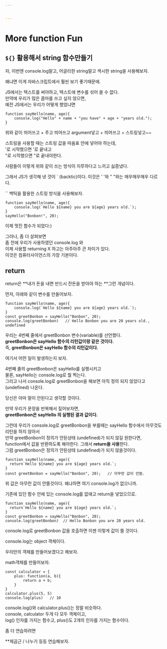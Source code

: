 ```yaml
---


---
```


<h1 id="more-function-fun">More function Fun</h1>
<h2 id="활용해서-string-함수만들기"><code>${}</code> 활용해서 string 함수만들기</h2>
<p>자, 이번엔 console.log말고, 어글리한 string말고 섹시한 string을 사용해보자.</p>
<p>왜냐면 이게 자바스크립트에서 훨씬 보기 좋기때문에.</p>
<p>JS에서는 텍스트를 써야하고, 텍스트에 변수를 섞어 쓸 수 없다.<br>
만약에 우리가 많은 콤마를 쓰고 싶지 않으면,<br>
예전 JS에서는 우리가 어떻게 했었냐면</p>
<pre><code>function sayHello(name, age){
    console.log("Hello" + name + "you have" + age + "years old.");
}
</code></pre>
<p>위와 같이 띄어쓰고 + 주고 띄어쓰고 argument넣고 + 띄어쓰고 + 스트링넣고~~</p>
<p>스트링을 사용할 때는 스트링 값을 따옴표 안에 넣어야 하는데,<br>
'로 시작했으면 '로 끝내고<br>
"로 시작했으면 "로 끝내야한다.</p>
<p>사람들이 이렇게 위와 같이 쓰는 방식이 지루하다고 느끼고 싫증냈다.</p>
<p>그래서 JS가 생각해 낸 것이 ` (backtic)이다. 이것은 ’ '와 " "와는  매우매우매우 다르다.</p>
<p>`` 백틱을 활용한 스트링 방식을 사용해보자.</p>
<pre><code>function sayHello(name, age){
    console.log(`Hello ${name} you are ${age} years old.`);
}
sayHello("Bonbon!", 20);
</code></pre>
<p>이제 멋진 함수가 되었다:)</p>
<p>그러나, 좀 더 살펴보면<br>
좀 전에 우리가 사용하였던 console.log 와<br>
이제 사용할 returning X 하고는 아주아주 큰 차이가 있다.<br>
이것은 컴퓨터사이언스의 가장 기본이다.</p>
<h2 id="return">return</h2>
<p>return은 **내가 돈을 내면 반드시 잔돈을 받아야 하는 **그런 개념이다.</p>
<p>먼저, 아래와 같이 변수를 만들어보자.</p>
<pre><code>function sayHello(name, age){
    console.log(`Hello ${name} you are ${age} years old.`);
}
const greetBonbon = sayHello("Bonbon", 20);
console.log(greetBonbon)   // Hello Bonbon you are 20 years old., undefined
</code></pre>
<p>우리는 4번째 줄에서 greetBonbon 변수(variable)를 선언했다.<br>
<strong>greetBonbon은 sayHello 함수의 리턴값이랑 같은 것이다.</strong><br>
즉, <strong>greetBonbon은 sayHello 함수의 리턴값이다.</strong></p>
<p>여기서 어떤 일이 발생하는지 보자.</p>
<p>4번째 줄의 greetBonbon은 sayHello를 실행시키고<br>
물론, sayHello는 console.log로 뭘 찍는다.<br>
그리고 나서 console.log로 greetBonbon을 해보면 아직 정의 되지 않았다고 (undefined) 나온다.</p>
<p>당신은 아마 말이 안된다고 생각할 것이다.</p>
<p>만약 우리가 문장을 반복해서 짚어보자면,<br>
<strong>greetBonbon은 sayHello 의 실행된 결과 값이다.</strong></p>
<p>그런데 우리가 console.log로 greetBonbon을 부를때는 sayHello 함수에서 아무것도 리턴을 하지 않아서<br>
만약 greetBonbon이 정의가 안된상태 (undefined)가 되지 않길 원한다면,<br>
function에서 값을 반환하도록 해야한다. 그래서 <strong>return을 사용</strong>한다.<br>
그럼  greetBonbon은 정의가 안된상태 (undefined)가 되지 않을것이다.</p>
<pre><code>function sayHello(name, age){
  return`Hello ${name} you are ${age} years old.`;
}
const greetBonbon = sayHello("Bonbon", 20);   // 아무런 값이 안뜸. 
</code></pre>
<p>위 값은 아무런 값이 안뜰것이다. 왜냐하면 여기 console.log가 없으니까.</p>
<p>기존에 있던 함수 안에 있는 console.log를 없애고 return을 넣었으므로.</p>
<pre><code>function sayHello(name, age){
  return`Hello ${name} you are ${age} years old.`;
}
const greetBonbon = sayHello("Bonbon", 20);
console.log(greetBonbon)  // Hello Bonbon you are 20 years old.
</code></pre>
<p>console.log로 greetBonbon 값을 호출하면 이젠 이렇게 값이 뜰 것이다.</p>
<p>console.log는 object 객체이다.</p>
<p>우리만의 객체를 만들어보겠다고 해보자.</p>
<p>math객체를 만들어보자.</p>
<pre><code>const calculator = {
    plus: function(a, b){
	    return a + b;
	}
}
calculator.plus(5, 5)
console.log(plus)   // 10
</code></pre>
<p>console.log()와 calculator.plus()는 정말 비슷하다.<br>
console, calculator 두개 다 모두 객체이고,<br>
log() 인자를 가지는 함수고,  plus()도 2개의 인자를 가지는 함수이다.</p>
<p>좀 더 연습하려면</p>
<p>**제곱근  / 나누기 등등 연습해보자.</p>

